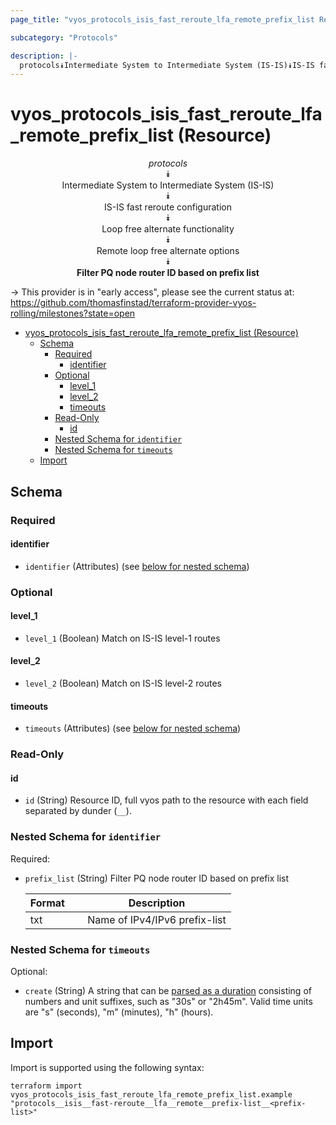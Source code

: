 ```yaml
---
page_title: "vyos_protocols_isis_fast_reroute_lfa_remote_prefix_list Resource - vyos"

subcategory: "Protocols"

description: |-
  protocols⯯Intermediate System to Intermediate System (IS-IS)⯯IS-IS fast reroute configuration⯯Loop free alternate functionality⯯Remote loop free alternate options⯯Filter PQ node router ID based on prefix list
---
```


# vyos_protocols_isis_fast_reroute_lfa_remote_prefix_list (Resource)
<center>


*protocols*  
⯯  
Intermediate System to Intermediate System (IS-IS)  
⯯  
IS-IS fast reroute configuration  
⯯  
Loop free alternate functionality  
⯯  
Remote loop free alternate options  
⯯  
**Filter PQ node router ID based on prefix list**


</center>

-> This provider is in "early access", please see the current status at: https://github.com/thomasfinstad/terraform-provider-vyos-rolling/milestones?state=open

<!--TOC-->

- [vyos_protocols_isis_fast_reroute_lfa_remote_prefix_list (Resource)](#vyos_protocols_isis_fast_reroute_lfa_remote_prefix_list-resource)
  - [Schema](#schema)
    - [Required](#required)
      - [identifier](#identifier)
    - [Optional](#optional)
      - [level_1](#level_1)
      - [level_2](#level_2)
      - [timeouts](#timeouts)
    - [Read-Only](#read-only)
      - [id](#id)
    - [Nested Schema for `identifier`](#nested-schema-for-identifier)
    - [Nested Schema for `timeouts`](#nested-schema-for-timeouts)
  - [Import](#import)

<!--TOC-->

<!-- schema generated by tfplugindocs -->
## Schema

### Required

#### identifier
- `identifier` (Attributes) (see [below for nested schema](#nestedatt--identifier))

### Optional

#### level_1
- `level_1` (Boolean) Match on IS-IS level-1 routes
#### level_2
- `level_2` (Boolean) Match on IS-IS level-2 routes
#### timeouts
- `timeouts` (Attributes) (see [below for nested schema](#nestedatt--timeouts))

### Read-Only

#### id
- `id` (String) Resource ID, full vyos path to the resource with each field separated by dunder (`__`).

<a id="nestedatt--identifier"></a>
### Nested Schema for `identifier`

Required:

- `prefix_list` (String) Filter PQ node router ID based on prefix list

    |  Format  &emsp;|  Description                    |
    |----------|---------------------------------|
    |  txt     &emsp;|  Name of IPv4/IPv6 prefix-list  |


<a id="nestedatt--timeouts"></a>
### Nested Schema for `timeouts`

Optional:

- `create` (String) A string that can be [parsed as a duration](https://pkg.go.dev/time#ParseDuration) consisting of numbers and unit suffixes, such as &#34;30s&#34; or &#34;2h45m&#34;. Valid time units are &#34;s&#34; (seconds), &#34;m&#34; (minutes), &#34;h&#34; (hours).

## Import

Import is supported using the following syntax:

```shell
terraform import vyos_protocols_isis_fast_reroute_lfa_remote_prefix_list.example "protocols__isis__fast-reroute__lfa__remote__prefix-list__<prefix-list>"
```
